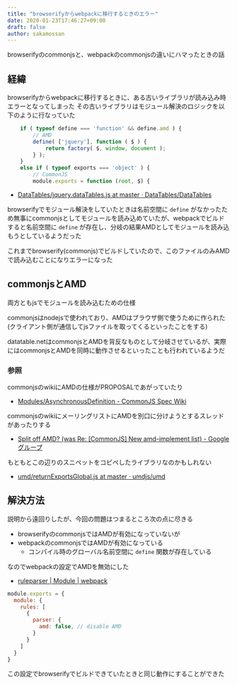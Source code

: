 ```yaml
---
title: "browserifyからwebpackに移行するときのエラー"
date: 2020-01-23T17:46:27+09:00
draft: false
author: sakamossan
---
```


browserifyのcommonjsと、webpackのcommonjsの違いにハマったときの話

## 経緯

browserifyからwebpackに移行するときに、ある古いライブラリが読み込み時エラーとなってしまった
その古いライブラリはモジュール解決のロジックを以下のように行なっていた

```js
	if ( typeof define === 'function' && define.amd ) {
		// AMD
		define( ['jquery'], function ( $ ) {
			return factory( $, window, document );
		} );
	}
	else if ( typeof exports === 'object' ) {
		// CommonJS
		module.exports = function (root, $) {
```

- [DataTables/jquery.dataTables.js at master · DataTables/DataTables](https://github.com/DataTables/DataTables/blob/master/media/js/jquery.dataTables.js#L30-L38)

browserifyでモジュール解決をしていたときは名前空間に `define` がなかったため無事にcommonjsとしてモジュールを読み込めていたが、webpackでビルドすると名前空間に `define` が存在し、分岐の結果AMDとしてモジュールを読み込もうとしているようだった

これまでbrowserify(commonjs)でビルドしていたので、このファイルのみAMDで読み込むことになりエラーになった


## commonjsとAMD

両方ともjsでモジュールを読み込むための仕様

commonjsはnodejsで使われており、AMDはブラウザ側で使うために作られた (クライアント側が通信してjsファイルを取ってくるといったことをする)

datatable.netはcommonjsとAMDを背反なものとして分岐させているが、実際にはcommonjsとAMDを同時に動作させるといったことも行われているようだ


### 参照

commonjsのwikiにAMDの仕様がPROPOSALであがっていたり

- [Modules/AsynchronousDefinition - CommonJS Spec Wiki](http://wiki.commonjs.org/wiki/Modules/AsynchronousDefinition)

commonjsのwikiにメーリングリストにAMDを別口に分けようとするスレッドがあったりする

- [Split off AMD? (was Re: [CommonJS] New amd-implement list) - Google グループ](https://groups.google.com/forum/#!searchin/commonjs/define%7Csort:date/commonjs/lqCWO8tMp48/gRqjWVP4364J)

もともとこの辺りのスニペットをコピペしたライブラリなのかもしれない

- [umd/returnExportsGlobal.js at master · umdjs/umd](https://github.com/umdjs/umd/blob/master/templates/returnExportsGlobal.js)


## 解決方法

説明から遠回りしたが、今回の問題はつまるところ次の点に尽きる

- browserifyのcommonjsではAMDが有効になっていないが
- webpackのcommonjsではAMDが有効になっている
  - コンパイル時のグローバル名前空間に `define` 関数が存在している

なのでwebpackの設定でAMDを無効にした

- [ruleparser | Module | webpack](https://webpack.js.org/configuration/module/#ruleparser)

```js
module.exports = {
  module: {
    rules: [
      {
        parser: {
          amd: false, // disable AMD
        }
      }
    ]
  }
}
```

この設定でbrowserifyでビルドできていたときと同じ動作にすることができた
